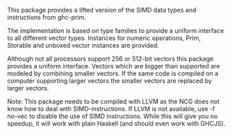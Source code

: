 This package provides a lifted version of the SIMD data types
and instructions from ghc-prim.

The implementation is based on type families to provide a
uniform interface to all different vector types. Instances
for numeric operations, Prim, Storable and unboxed vector
instances are provided.

Although not all processors support 256 or 512-bit vectors
this package provides a uniform interface. Vectors which
are bigger than supported are modeled by combining smaller
vectors. If the same code is compiled on a computer supporting
larger vectors the smaller vectors are replaced by larger
vectors.

Note: This package needs to be compiled with LLVM as the NCG
does not know how to deal with SIMD-instructions. If LLVM is
not available, use -f no-vec to disable the use of SIMD instructions.
While this will give you no speedup, it will work with plain
Haskell (and should even work with GHCJS).
